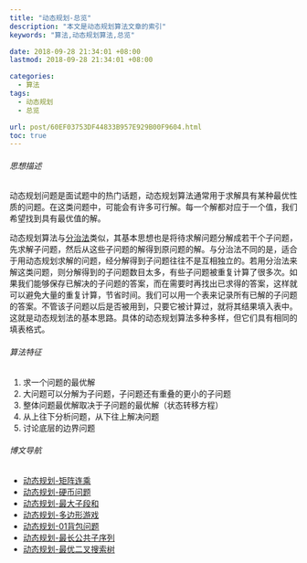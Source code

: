 ```yaml
---
title: "动态规划-总览"
description: "本文是动态规划算法文章的索引"
keywords: "算法,动态规划算法,总览"

date: 2018-09-28 21:34:01 +08:00
lastmod: 2018-09-28 21:34:01 +08:00

categories:
  - 算法
tags:
  - 动态规划
  - 总览

url: post/60EF03753DF44833B957E929B00F9604.html
toc: true
---
```


###### 思想描述

动态规划问题是面试题中的热门话题，动态规划算法通常用于求解具有某种最优性质的问题。在这类问题中，可能会有许多可行解。每一个解都对应于一个值，我们希望找到具有最优值的解。

<!--More-->

动态规划算法与[分治法](/算法/分治法-总览)类似，其基本思想也是将待求解问题分解成若干个子问题，先求解子问题，然后从这些子问题的解得到原问题的解。与分治法不同的是，适合于用动态规划求解的问题，经分解得到子问题往往不是互相独立的。若用分治法来解这类问题，则分解得到的子问题数目太多，有些子问题被重复计算了很多次。如果我们能够保存已解决的子问题的答案，而在需要时再找出已求得的答案，这样就可以避免大量的重复计算，节省时间。我们可以用一个表来记录所有已解的子问题的答案。不管该子问题以后是否被用到，只要它被计算过，就将其结果填入表中。这就是动态规划法的基本思路。具体的动态规划算法多种多样，但它们具有相同的填表格式。

###### 算法特征

1. 求一个问题的最优解 
2. 大问题可以分解为子问题，子问题还有重叠的更小的子问题 
3. 整体问题最优解取决于子问题的最优解（状态转移方程） 
4. 从上往下分析问题，从下往上解决问题 
5. 讨论底层的边界问题

###### 博文导航

* [动态规划-矩阵连乘](post/530D2A7C2B134236BCC836BA5A801728.html)
* [动态规划-硬币问题](post/DF3FABA575A74923B53E703A18A5FDC8.html)
* [动态规划-最大子段和](post/EF43437F84BF48DAA789AA9448F0ABB0.html)
* [动态规划-多边形游戏](post/92033B0E00AB4DFC98DD728266D1B3F6.html)
* [动态规划-01背包问题](post/E3A4AA0784E540809D58135D7EE7DE8B.html)
* [动态规划-最长公共子序列](post/545D64F68F2A4736840FEF7A3EB42DEF.html)
* [动态规划-最优二叉搜索树](post/718EF6D8B16C4311872D43A463E42E0B.html)